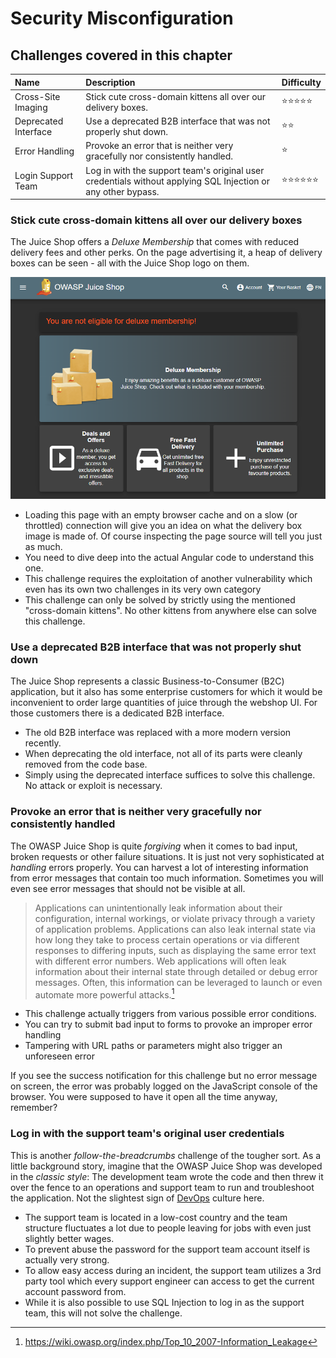 # Security Misconfiguration

## Challenges covered in this chapter

| Name                 | Description                                                                                                  | Difficulty |
|:---------------------|:-------------------------------------------------------------------------------------------------------------|:-----------|
| Cross-Site Imaging   | Stick cute cross-domain kittens all over our delivery boxes.                                                 | ⭐⭐⭐⭐⭐   |
| Deprecated Interface | Use a deprecated B2B interface that was not properly shut down.                                              | ⭐⭐        |
| Error Handling       | Provoke an error that is neither very gracefully nor consistently handled.                                   | ⭐         |
| Login Support Team   | Log in with the support team's original user credentials without applying SQL Injection or any other bypass. | ⭐⭐⭐⭐⭐⭐  |

### Stick cute cross-domain kittens all over our delivery boxes

The Juice Shop offers a _Deluxe Membership_ that comes with reduced
delivery fees and other perks. On the page advertising it, a heap of
delivery boxes can be seen - all with the Juice Shop logo on them.

![Vanilla Deluxe Membership page](img/deluxe-membership_page.png)

* Loading this page with an empty browser cache and on a slow (or
  throttled) connection will give you an idea on what the delivery box
  image is made of. Of course inspecting the page source will tell you
  just as much.
* You need to dive deep into the actual Angular code to understand this
  one.
* This challenge requires the exploitation of another vulnerability
  which even has its own two challenges in its very own category
* This challenge can only be solved by strictly using the mentioned
  "cross-domain kittens". No other kittens from anywhere else can solve
  this challenge.

### Use a deprecated B2B interface that was not properly shut down

The Juice Shop represents a classic Business-to-Consumer (B2C)
application, but it also has some enterprise customers for which it
would be inconvenient to order large quantities of juice through the
webshop UI. For those customers there is a dedicated B2B interface.

* The old B2B interface was replaced with a more modern version
  recently.
* When deprecating the old interface, not all of its parts were cleanly
  removed from the code base.
* Simply using the deprecated interface suffices to solve this
  challenge. No attack or exploit is necessary.

### Provoke an error that is neither very gracefully nor consistently handled

The OWASP Juice Shop is quite _forgiving_ when it comes to bad input,
broken requests or other failure situations. It is just not very
sophisticated at _handling_ errors properly. You can harvest a lot of
interesting information from error messages that contain too much
information. Sometimes you will even see error messages that should not
be visible at all.

> Applications can unintentionally leak information about their
> configuration, internal workings, or violate privacy through a variety
> of application problems. Applications can also leak internal state via
> how long they take to process certain operations or via different
> responses to differing inputs, such as displaying the same error text
> with different error numbers. Web applications will often leak
> information about their internal state through detailed or debug error
> messages. Often, this information can be leveraged to launch or even
> automate more powerful attacks.[^1]

* This challenge actually triggers from various possible error
  conditions.
* You can try to submit bad input to forms to provoke an improper error
  handling
* Tampering with URL paths or parameters might also trigger an
  unforeseen error

If you see the success notification for this challenge but no error
message on screen, the error was probably logged on the JavaScript
console of the browser. You were supposed to have it open all the time
anyway, remember?

### Log in with the support team's original user credentials

This is another _follow-the-breadcrumbs_ challenge of the tougher sort.
As a little background story, imagine that the OWASP Juice Shop was
developed in the _classic style_: The development team wrote the code
and then threw it over the fence to an operations and support team to
run and troubleshoot the application. Not the slightest sign of
[DevOps](https://en.wikipedia.org/wiki/DevOps) culture here.

* The support team is located in a low-cost country and the team
  structure fluctuates a lot due to people leaving for jobs with even
  just slightly better wages.
* To prevent abuse the password for the support team account itself is actually very
  strong.
* To allow easy access during an incident, the support team utilizes a
  3rd party tool which every support engineer can access to get the
  current account password from.
* While it is also possible to use SQL Injection to log in as the
  support team, this will not solve the challenge.

[^1]: https://wiki.owasp.org/index.php/Top_10_2007-Information_Leakage

